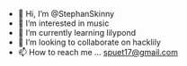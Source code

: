 - 👋 Hi, I’m @StephanSkinny
- 👀 I’m interested in music
- 🌱 I’m currently learning lilypond
- 💞️ I’m looking to collaborate on hacklily
- 📫 How to reach me ...
spuet17@gmail.com
<!---
StephanSkinny/StephanSkinny is a ✨ special ✨ repository because its `README.md` (this file) appears on your GitHub profile.
You can click the Preview link to take a look at your changes.
--->
